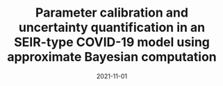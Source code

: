---
title: "Parameter calibration and uncertainty quantification in an SEIR-type COVID-19 model using approximate Bayesian computation"
authors: "T. G. Ritto, A. Cunha Jr, and D. A. W. Barton"
event: "3rd Pan American Congress on Computational Mechanics (PANACM 2021)"
year: "2021"
doi: 
pdf: 
arxiv: 
hal: "https://hal.archives-ouvertes.fr/hal-03425932"
image: "GraphicalAbstract_Conf_2021_PANACM2021.png"
layout: none
date: 2021-11-01
collection: publications
category: conferences
permalink: /publications/ConferencePaper_2021_PANACM2021
---